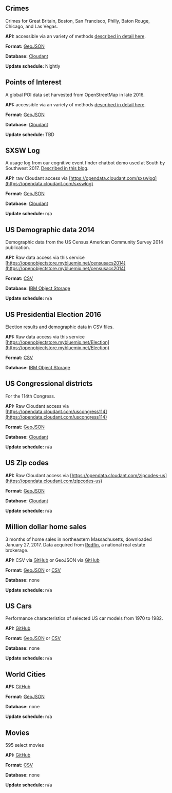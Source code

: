 ## Crimes

Crimes for Great Britain, Boston, San Francisco, Philly, Baton Rouge, Chicago, and Las Vegas. 

**API:** accessible via an variety of methods [described in detail here](https://crimes.mybluemix.net/static/crimes.html). 

**Format:** [GeoJSON](http://geojson.org)

**Database:** [Cloudant](http://ibm.com/cloudant)

**Update schedule:** Nightly

## Points of Interest

A global POI data set harvested from OpenStreetMap in late 2016. 

**API:** accessible via an variety of methods [described in detail here](https://opendata.mybluemix.net/). 

**Format:** [GeoJSON](http://geojson.org)

**Database:** [Cloudant](http://ibm.com/cloudant)

**Update schedule:** TBD

## SXSW Log

A usage log from our cognitive event finder chatbot demo used at South by Southwest 2017.  [Described in this blog](https://medium.com/ibm-watson-data-lab/the-most-popular-search-term-at-sxsw-according-to-our-chatbot-9f4a47a33406). 

**API:** raw Cloudant access via [https://opendata.cloudant.com/sxswlog](https://opendata.cloudant.com/sxswlog)

**Format:** [GeoJSON](http://geojson.org)

**Database:** [Cloudant](http://ibm.com/cloudant)

**Update schedule:** n/a

## US Demographic data 2014

Demographic data from the US Census American Community Survey 2014 publication. 

**API:** Raw data access via this service [https://openobjectstore.mybluemix.net/censusacs2014](https://openobjectstore.mybluemix.net/censusacs2014)

**Format:** [CSV](https://en.wikipedia.org/wiki/Comma-separated_values)

**Database:** [IBM Object Storage](https://www.ibm.com/bs-en/marketplace/object-storage)

**Update schedule:** n/a

## US Presidential Election 2016

Election results and demographic data in CSV files.

**API:** Raw data access via this service [https://openobjectstore.mybluemix.net/Election](https://openobjectstore.mybluemix.net/Election)

**Format:** [CSV](https://en.wikipedia.org/wiki/Comma-separated_values)

**Database:** [IBM Object Storage](https://www.ibm.com/bs-en/marketplace/object-storage)

## US Congressional districts 

For the 114th Congress.

**API:** Raw Cloudant access via [https://opendata.cloudant.com/uscongress114](https://opendata.cloudant.com/uscongress114)

**Format:** [GeoJSON](http://geojson.org)

**Database:** [Cloudant](http://ibm.com/cloudant)

**Update schedule:** n/a

## US Zip codes

**API:** Raw Cloudant access via [https://opendata.cloudant.com/zipcodes-us](https://opendata.cloudant.com/zipcodes-us)

**Format:** [GeoJSON](http://geojson.org)

**Database:** [Cloudant](http://ibm.com/cloudant)

**Update schedule:** n/a

## Million dollar home sales

3 months of home sales in northeastern Massachusetts, downloaded January 27, 2017. Data acquired from [Redfin](http://www.redfin.com), a national real estate brokerage.

**API:** CSV via [GitHub](https://github.com/ibm-cds-labs/open-data/blob/master/homesales/milliondollarhomes.csv) or GeoJSON via [GitHub](https://github.com/ibm-cds-labs/open-data/blob/master/homesales/milliondollarhomes.geojson)

**Format:** [GeoJSON](http://geojson.org) or [CSV](https://en.wikipedia.org/wiki/Comma-separated_values)

**Database:** none

**Update schedule:** n/a

## US Cars

Performance characteristics of selected US car models from 1970 to 1982. 

**API:** [GitHub](https://github.com/ibm-cds-labs/open-data/blob/master/cars/cars.csv)

**Format:** [GeoJSON](http://geojson.org) or [CSV](https://en.wikipedia.org/wiki/Comma-separated_values)

**Database:** none

**Update schedule:** n/a

## World Cities

**API:** [GitHub](https://github.com/ibm-cds-labs/open-data/blob/master/cities/cities.json)

**Format:** [GeoJSON](http://geojson.org)

**Database:** none

**Update schedule:** n/a

## Movies

595 select movies

**API:** [GitHub](https://github.com/ibm-cds-labs/open-data/blob/master/movies/movies.tsv)

**Format:** [CSV](https://en.wikipedia.org/wiki/Comma-separated_values)

**Database:** none

**Update schedule:** n/a
